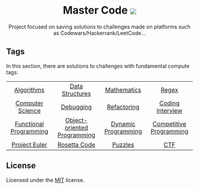 <div>
  <h1 align="center">Master Code <img align="center" src="./.github/cat.svg"/></h1>
  <p align="center">
    Project focused on saving solutions to challenges made on platforms such as Codewars/Hackerrank/LeetCode...
  </p>
</div>


## Tags

In this section, there are solutions to challenges with fundamental compute tags:

<table align="center">
  <tbody>
    <tr>
      <td align="center"><a href="./contents/algorithms/pages_1/home.md">Algorithms</a></td>
      <td align="center"><a href="./contents/data-structures/home.md">Data Structures</a></td>
      <td align="center"><a href="./contents/mathematics/home.md">Mathematics</a></td>
      <td align="center"><a href="./contents/regex/home.md">Regex</a></td>
    </tr>
    <tr>
      <td align="center"><a href="./contents/computer-science/home.md">Computer Science</a></td>
      <td align="center"><a href="./contents/debugging/home.md">Debugging</a></td>
      <td align="center"><a href="./contents/refactoring/home.md">Refactoring</a></td>
      <td align="center"><a href="./contents/coding-interview/home.md">Coding Interview</a></td>
    </tr>
    <tr>
      <td align="center"><a href="./contents/functional-programming/home.md">Functional Programming</a></td>
      <td align="center"><a href="./contents/object-oriented/home.md">Object-oriented Programming</a></td>
      <td align="center"><a href="./contents/dynamic-programming/home.md">Dynamic Programming</a></td>
      <td align="center"><a href="./contents/competitive-programming/home.md">Competitive Programming</a></td>
    </tr>
    <tr>
      <td align="center"><a href="./contents/project-euler/home.md">Project Euler</a></td>
      <td align="center"><a href="./contents/rosetta-code/home.md">Rosetta Code</a></td>
      <td align="center"><a href="./contents/puzzles/home.md">Puzzles</a></td>
      <td align="center"><a href="./contents/capture-the-flag/home.md">CTF</a></td>
    </tr>
  </tbody>
</table>

## License

Licensed under the [MIT](./LICENSE) license.